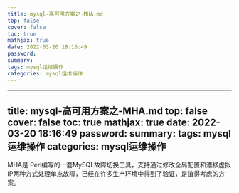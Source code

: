 ```yaml
---
title: mysql-高可用方案之-MHA.md
top: false
cover: false
toc: true
mathjax: true
date: 2022-03-20 18:16:49
password:
summary:
tags: mysql运维操作
categories: mysql运维操作
---
```

---
title: mysql-高可用方案之-MHA.md
top: false
cover: false
toc: true
mathjax: true
date: 2022-03-20 18:16:49
password:
summary:
tags: mysql运维操作
categories: mysql运维操作
---
MHA是 Perl编写的一套MySQL故障切换工具，支持通过修改全局配置和漂移虚拟IP两种方式处理单点故障，已经在许多生产环境中得到了验证，是值得考虑的方案。
